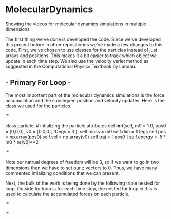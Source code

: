 # MolecularDynamics
Showing the videos for molecular dynamics simulations in multiple dimensions

The first thing we've done is developed the code. Since we've developed this project before in other repositiories we've made a few changes to this code. First, we've chosen to use classes for the particles instead of just arrays and positions. This makes it a bit easier to track which object we update in each time step. We also use the velocity verlet method as suggested in the Computational Physics Textbook by Landau. 

##  - Primary For Loop - 

The most important part of the molecular dynamics simulations is the force accumulation and the subsequen position and velocity updates. Here is the class we used for the particles. 

'''

class particle:
    # intializing the particle attributes 
    def __init__(self, m0 = 1.0, pos0 = [0,0,0], v0 = [0,0,0], fDegs = 3 ):
        self.mass = m0 
        self.dim = fDegs
        self.pos = np.array(pos0)
        self.vel = np.array(v0)
        self.traj = [ pos0 ]
        self.energy = .5 * m0 * nr(v0)**2
        
       
''' 

Note our natrual degrees of freedom will be 3, so if we want to go in two dimensions then we have to set our z vectors to 0. Thus, we have many commented intializing conditions that we can present. 



Next, the bulk of the work is being done by the following triple nested for loop. Outside for loop is for each time step, the nested for loop in this is used to calculate the accumulated forces on each particle. 

'''


'''
